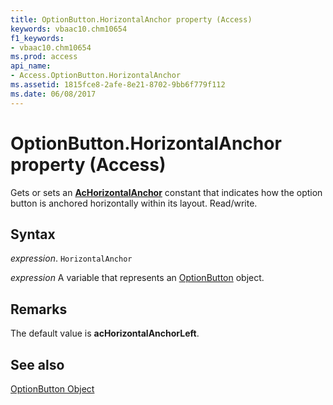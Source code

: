 ```yaml
---
title: OptionButton.HorizontalAnchor property (Access)
keywords: vbaac10.chm10654
f1_keywords:
- vbaac10.chm10654
ms.prod: access
api_name:
- Access.OptionButton.HorizontalAnchor
ms.assetid: 1815fce8-2afe-8e21-8702-9bb6f779f112
ms.date: 06/08/2017
---
```



# OptionButton.HorizontalAnchor property (Access)

Gets or sets an  **[AcHorizontalAnchor](Access.AcHorizontalAnchor.md)** constant that indicates how the option button is anchored horizontally within its layout. Read/write.


## Syntax

 _expression_. `HorizontalAnchor`

 _expression_ A variable that represents an [OptionButton](Access.OptionButton.md) object.


## Remarks

The default value is  **acHorizontalAnchorLeft**.


## See also


[OptionButton Object](Access.OptionButton.md)

